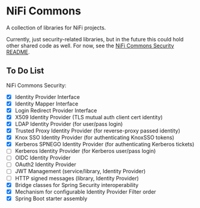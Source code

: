 # NiFi Commons

A collection of libraries for NiFi projects.

Currently, just security-related libraries, but in the future this could hold other shared code as well. For now, see the [NiFi Commons Security README](nifi-commons-security/README.md).

## To Do List

NiFi Commons Security:

- [x] Identity Provider Interface
- [x] Identity Mapper Interface
- [x] Login Redirect Provider Interface
- [x] X509 Identity Provider (TLS mutual auth client cert identity)
- [x] LDAP Identity Provider (for user/pass login)
- [x] Trusted Proxy Identity Provider (for reverse-proxy passed identity)
- [x] Knox SSO Identity Provider (for authenticating KnoxSSO tokens)
- [x] Kerberos SPNEGO Identity Provider (for authenticating Kerberos tickets)
- [ ] Kerberos Identity Provider (for Kerberos user/pass login)
- [ ] OIDC Identity Provider
- [ ] OAuth2 Identity Provider 
- [ ] JWT Management (service/library, Identity Provider)
- [ ] HTTP signed messages (library, Identity Provider)
- [x] Bridge classes for Spring Security interoperability
- [x] Mechanism for configurable Identity Provider Filter order
- [x] Spring Boot starter assembly
